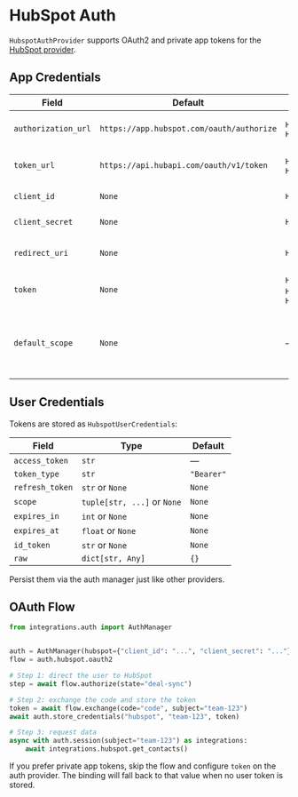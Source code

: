 # HubSpot Auth

`HubspotAuthProvider` supports OAuth2 and private app tokens for the [HubSpot provider](../providers/hubspot.md).

## App Credentials

| Field | Default | Env keys | Notes |
| --- | --- | --- | --- |
| `authorization_url` | `https://app.hubspot.com/oauth/authorize` | `HUBSPOT_AUTHORIZATION_URL`, `HUBSPOT_AUTHORIZE_URL` | OAuth authorization endpoint. |
| `token_url` | `https://api.hubapi.com/oauth/v1/token` | `HUBSPOT_TOKEN_URL`, `HUBSPOT_ACCESS_TOKEN_URL` | Token exchange endpoint. |
| `client_id` | `None` | `HUBSPOT_CLIENT_ID` | OAuth client ID. |
| `client_secret` | `None` | `HUBSPOT_CLIENT_SECRET` | OAuth client secret. |
| `redirect_uri` | `None` | `HUBSPOT_REDIRECT_URI` | Optional redirect override. |
| `token` | `None` | `HUBSPOT_ACCESS_TOKEN`, `HUBSPOT_TOKEN`, `HUBSPOT_PRIVATE_APP_TOKEN` | Private app token fallback. |
| `default_scope` | `None` | — | Provide scopes for OAuth if you need more than the defaults. |

## User Credentials

Tokens are stored as `HubspotUserCredentials`:

| Field | Type | Default |
| --- | --- | --- |
| `access_token` | `str` | — |
| `token_type` | `str` | `"Bearer"` |
| `refresh_token` | `str` or `None` | `None` |
| `scope` | `tuple[str, ...]` or `None` | `None` |
| `expires_in` | `int` or `None` | `None` |
| `expires_at` | `float` or `None` | `None` |
| `id_token` | `str` or `None` | `None` |
| `raw` | `dict[str, Any]` | `{}` |

Persist them via the auth manager just like other providers.

## OAuth Flow

```python
from integrations.auth import AuthManager


auth = AuthManager(hubspot={"client_id": "...", "client_secret": "..."})
flow = auth.hubspot.oauth2

# Step 1: direct the user to HubSpot
step = await flow.authorize(state="deal-sync")

# Step 2: exchange the code and store the token
token = await flow.exchange(code="code", subject="team-123")
await auth.store_credentials("hubspot", "team-123", token)

# Step 3: request data
async with auth.session(subject="team-123") as integrations:
    await integrations.hubspot.get_contacts()
```

If you prefer private app tokens, skip the flow and configure `token` on the auth provider. The binding will fall back to that value when no user token is stored.
